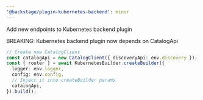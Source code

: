```yaml
---
'@backstage/plugin-kubernetes-backend': minor
---
```


Add new endpoints to Kubernetes backend plugin

BREAKING: Kubernetes backend plugin now depends on CatalogApi

```typescript
// Create new CatalogClient
const catalogApi = new CatalogClient({ discoveryApi: env.discovery });
const { router } = await KubernetesBuilder.createBuilder({
  logger: env.logger,
  config: env.config,
  // Inject it into createBuilder params
  catalogApi,
}).build();
```
